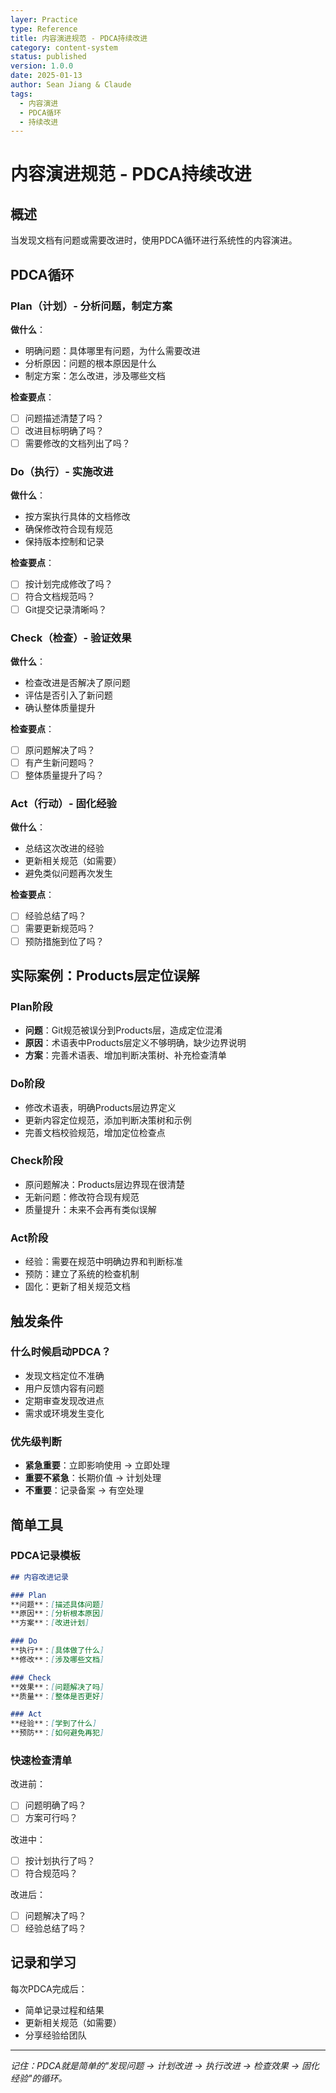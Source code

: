 ```yaml
---
layer: Practice
type: Reference
title: 内容演进规范 - PDCA持续改进
category: content-system
status: published
version: 1.0.0
date: 2025-01-13
author: Sean Jiang & Claude
tags:
  - 内容演进
  - PDCA循环
  - 持续改进
---
```


# 内容演进规范 - PDCA持续改进

## 概述

当发现文档有问题或需要改进时，使用PDCA循环进行系统性的内容演进。

## PDCA循环

### Plan（计划）- 分析问题，制定方案

**做什么**：

- 明确问题：具体哪里有问题，为什么需要改进
- 分析原因：问题的根本原因是什么
- 制定方案：怎么改进，涉及哪些文档

**检查要点**：

- [ ] 问题描述清楚了吗？
- [ ] 改进目标明确了吗？
- [ ] 需要修改的文档列出了吗？

### Do（执行）- 实施改进

**做什么**：

- 按方案执行具体的文档修改
- 确保修改符合现有规范
- 保持版本控制和记录

**检查要点**：

- [ ] 按计划完成修改了吗？
- [ ] 符合文档规范吗？
- [ ] Git提交记录清晰吗？

### Check（检查）- 验证效果

**做什么**：

- 检查改进是否解决了原问题
- 评估是否引入了新问题
- 确认整体质量提升

**检查要点**：

- [ ] 原问题解决了吗？
- [ ] 有产生新问题吗？
- [ ] 整体质量提升了吗？

### Act（行动）- 固化经验

**做什么**：

- 总结这次改进的经验
- 更新相关规范（如需要）
- 避免类似问题再次发生

**检查要点**：

- [ ] 经验总结了吗？
- [ ] 需要更新规范吗？
- [ ] 预防措施到位了吗？

## 实际案例：Products层定位误解

### Plan阶段

- **问题**：Git规范被误分到Products层，造成定位混淆
- **原因**：术语表中Products层定义不够明确，缺少边界说明
- **方案**：完善术语表、增加判断决策树、补充检查清单

### Do阶段

- 修改术语表，明确Products层边界定义
- 更新内容定位规范，添加判断决策树和示例
- 完善文档校验规范，增加定位检查点

### Check阶段

- 原问题解决：Products层边界现在很清楚
- 无新问题：修改符合现有规范
- 质量提升：未来不会再有类似误解

### Act阶段

- 经验：需要在规范中明确边界和判断标准
- 预防：建立了系统的检查机制
- 固化：更新了相关规范文档

## 触发条件

### 什么时候启动PDCA？

- 发现文档定位不准确
- 用户反馈内容有问题
- 定期审查发现改进点
- 需求或环境发生变化

### 优先级判断

- **紧急重要**：立即影响使用 → 立即处理
- **重要不紧急**：长期价值 → 计划处理
- **不重要**：记录备案 → 有空处理

## 简单工具

### PDCA记录模板

```markdown
## 内容改进记录

### Plan
**问题**：[描述具体问题]
**原因**：[分析根本原因]  
**方案**：[改进计划]

### Do
**执行**：[具体做了什么]
**修改**：[涉及哪些文档]

### Check  
**效果**：[问题解决了吗]
**质量**：[整体是否更好]

### Act
**经验**：[学到了什么]
**预防**：[如何避免再犯]
```

### 快速检查清单

改进前：

- [ ] 问题明确了吗？
- [ ] 方案可行吗？

改进中：

- [ ] 按计划执行了吗？
- [ ] 符合规范吗？

改进后：

- [ ] 问题解决了吗？
- [ ] 经验总结了吗？

## 记录和学习

每次PDCA完成后：

- 简单记录过程和结果
- 更新相关规范（如需要）
- 分享经验给团队

---

*记住：PDCA就是简单的"发现问题 → 计划改进 → 执行改进 → 检查效果 → 固化经验"的循环。*
